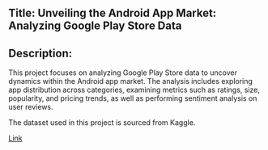 ## Title: Unveiling the Android App Market: Analyzing Google Play Store Data

## Description:

This project focuses on analyzing Google Play Store data to uncover dynamics within the Android app market. 
The analysis includes exploring app distribution across categories, examining metrics such as ratings, size, popularity, and pricing trends, as well as performing sentiment analysis on user reviews.

The dataset used in this project is sourced from Kaggle. 

[Link](https://www.kaggle.com/datasets/utshabkumarghosh/android-app-market-on-google-play)
